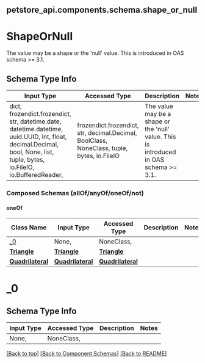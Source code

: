 <a name="top"></a>
## petstore_api.components.schema.shape_or_null
# ShapeOrNull

The value may be a shape or the 'null' value. This is introduced in OAS schema >= 3.1.

## Schema Type Info
Input Type | Accessed Type | Description | Notes
------------ | ------------- | ------------- | -------------
dict, frozendict.frozendict, str, datetime.date, datetime.datetime, uuid.UUID, int, float, decimal.Decimal, bool, None, list, tuple, bytes, io.FileIO, io.BufferedReader,  | frozendict.frozendict, str, decimal.Decimal, BoolClass, NoneClass, tuple, bytes, io.FileIO | The value may be a shape or the &#x27;null&#x27; value. This is introduced in OAS schema &gt;&#x3D; 3.1. |

### Composed Schemas (allOf/anyOf/oneOf/not)
#### oneOf
Class Name | Input Type | Accessed Type | Description | Notes
------------- | ------------- | ------------- | ------------- | -------------
[_0](#_0) | None,  | NoneClass,  |  |
[**Triangle**](triangle.Triangle.md) | [**Triangle**](triangle.Triangle.md) | [**Triangle**](triangle.Triangle.md) |  |
[**Quadrilateral**](quadrilateral.Quadrilateral.md) | [**Quadrilateral**](quadrilateral.Quadrilateral.md) | [**Quadrilateral**](quadrilateral.Quadrilateral.md) |  |

# _0

## Schema Type Info
Input Type | Accessed Type | Description | Notes
------------ | ------------- | ------------- | -------------
None,  | NoneClass,  |  |

[[Back to top]](#top) [[Back to Component Schemas]](../../../README.md#Component-Schemas) [[Back to README]](../../../README.md)
